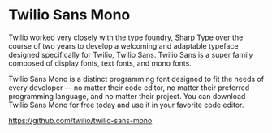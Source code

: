 # Twilio Sans Mono

Twilio worked very closely with the type foundry, Sharp Type over the course of two years to develop a welcoming and adaptable typeface designed specifically for Twilio, Twilio Sans. Twilio Sans is a super family composed of display fonts, text fonts, and mono fonts.

Twilio Sans Mono is a distinct programming font designed to fit the needs of every developer — no matter their code editor, no matter their preferred programming language, and no matter their project. You can download Twilio Sans Mono for free today and use it in your favorite code editor.

https://github.com/twilio/twilio-sans-mono
